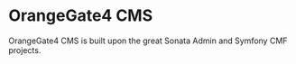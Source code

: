 OrangeGate4 CMS
===============

OrangeGate4 CMS is built upon the great Sonata Admin and Symfony CMF projects.
